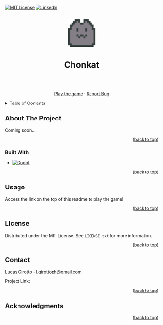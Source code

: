 
<a name="readme-top"></a>

[![MIT License][license-shield]][license-url]
[![LinkedIn][linkedin-shield]][linkedin-url]



<!-- PROJECT LOGO -->
<br />
<div align="center">
  <a href="https://github.com/Maoaii/Chonkat">
    <img src="Assets/Player/placeholder_player.png" alt="Logo" width="90" height="90">
  </a>

  <h1>Chonkat</h1>

  <p align="center">
    <br />
    <br />
    <br />
    <a href="">Play the game</a>
    ·
    <a href="https://github.com/Maoaii/Chonkat/issues">Report Bug</a>
  </p>
</div>



<!-- TABLE OF CONTENTS -->
<details>
  <summary>Table of Contents</summary>
  <ol>
    <li>
      <a href="#about-the-project">About The Project</a>
      <ul>
        <li><a href="#built-with">Built With</a></li>
      </ul>
    </li>
    <li><a href="#usage">Usage</a></li>
    <li><a href="#license">License</a></li>
    <li><a href="#contact">Contact</a></li>
    <li><a href="#acknowledgments">Acknowledgments</a></li>
  </ol>
</details>



<!-- ABOUT THE PROJECT -->
## About The Project
Coming soon...

<p align="right">(<a href="#readme-top">back to top</a>)</p>



### Built With

* [![Godot][Godot-badge]][Godot-url]

<p align="right">(<a href="#readme-top">back to top</a>)</p>


<!-- USAGE EXAMPLES -->
## Usage

Access the link on the top of this readme to play the game!

<p align="right">(<a href="#readme-top">back to top</a>)</p>



<!-- LICENSE -->
## License

Distributed under the MIT License. See `LICENSE.txt` for more information.

<p align="right">(<a href="#readme-top">back to top</a>)</p>



<!-- CONTACT -->
## Contact

Lucas Girotto - l.girottoph@gmail.com

Project Link: []()

<p align="right">(<a href="#readme-top">back to top</a>)</p>



<!-- ACKNOWLEDGMENTS -->
## Acknowledgments



<p align="right">(<a href="#readme-top">back to top</a>)</p>



<!-- MARKDOWN LINKS & IMAGES -->
<!-- https://www.markdownguide.org/basic-syntax/#reference-style-links -->
[license-shield]: https://img.shields.io/github/license/Maoaii/Chonkat.svg?style=for-the-badge
[license-url]: https://github.com/Maoaii/Chonkat/blob/master/LICENSE.txt
[linkedin-shield]: https://img.shields.io/badge/-LinkedIn-black.svg?style=for-the-badge&logo=linkedin&colorB=555
[linkedin-url]: https://www.linkedin.com/in/lucas-girotto-4530b9233/
[Godot-badge]: https://img.shields.io/badge/Godot-000000?style=for-the-badge
[Godot-url]: https://godotengine.org/
